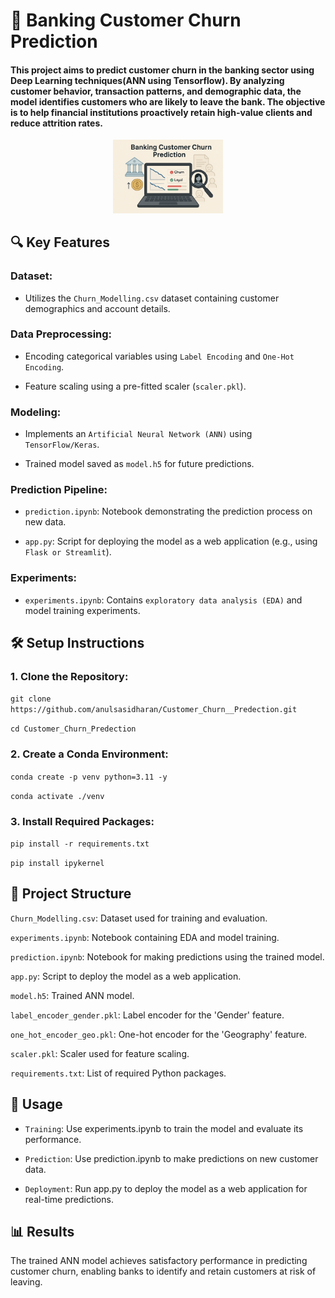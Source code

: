 # 🏦 Banking Customer Churn Prediction
#### This project aims to predict customer churn in the banking sector using Deep Learning techniques(ANN using Tensorflow). By analyzing customer behavior, transaction patterns, and demographic data, the model identifies customers who are likely to leave the bank. The objective is to help financial institutions proactively retain high-value clients and reduce attrition rates.


<p align="center">
  <img src="image.png" alt="alt text" width="35%">
</p>

## 🔍 Key Features

### Dataset: 
- Utilizes the `Churn_Modelling.csv` dataset containing customer demographics and account details.

### Data Preprocessing:

- Encoding categorical variables using `Label Encoding` and `One-Hot Encoding`.

- Feature scaling using a pre-fitted scaler (`scaler.pkl`).

### Modeling:

- Implements an `Artificial Neural Network (ANN)` using `TensorFlow/Keras`.

- Trained model saved as `model.h5` for future predictions.

### Prediction Pipeline:

- `prediction.ipynb`: Notebook demonstrating the prediction process on new data.

- `app.py`: Script for deploying the model as a web application (e.g., using `Flask or Streamlit`).

### Experiments:

- `experiments.ipynb`: Contains `exploratory data analysis (EDA)` and model training experiments.


## 🛠️ Setup Instructions

### 1. Clone the Repository:

`git clone https://github.com/anulsasidharan/Customer_Churn__Predection.git`

`cd Customer_Churn_Predection`

### 2. Create a Conda Environment:

`conda create -p venv python=3.11 -y`

`conda activate ./venv`

### 3. Install Required Packages:

`pip install -r requirements.txt`

`pip install ipykernel`


## 📁 Project Structure

`Churn_Modelling.csv`: Dataset used for training and evaluation.

`experiments.ipynb`: Notebook containing EDA and model training.

`prediction.ipynb`: Notebook for making predictions using the trained model.

`app.py`: Script to deploy the model as a web application.

`model.h5`: Trained ANN model.

`label_encoder_gender.pkl`: Label encoder for the 'Gender' feature.

`one_hot_encoder_geo.pkl`: One-hot encoder for the 'Geography' feature.

`scaler.pkl`: Scaler used for feature scaling.

`requirements.txt`: List of required Python packages.

## 🚀 Usage
- `Training`: Use experiments.ipynb to train the model and evaluate its performance.

- `Prediction`: Use prediction.ipynb to make predictions on new customer data.

- `Deployment`: Run app.py to deploy the model as a web application for real-time predictions.

## 📊 Results
The trained ANN model achieves satisfactory performance in predicting customer churn, enabling banks to identify and retain customers at risk of leaving.